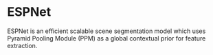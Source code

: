 # ESPNet
ESPNet is an efficient scalable scene segmentation model which uses Pyramid Pooling Module (PPM) as a global contextual prior for feature extraction.

